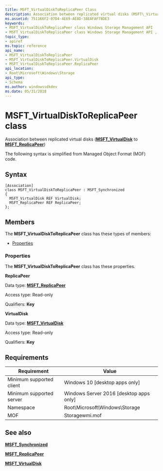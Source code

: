 ```yaml
---
title: MSFT_VirtualDiskToReplicaPeer Class
description: Association between replicated virtual disks (MSFT\_VirtualDisk to MSFT\_ReplicaPeer).
ms.assetid: 751166F2-07D4-4E69-AE8D-38EAFAF78DE3
keywords:
- MSFT_VirtualDiskToReplicaPeer class Windows Storage Management API
- MSFT_VirtualDiskToReplicaPeer class Windows Storage Management API , described
topic_type:
- apiref
ms.topic: reference
api_name:
- MSFT_VirtualDiskToReplicaPeer
- MSFT_VirtualDiskToReplicaPeer.VirtualDisk
- MSFT_VirtualDiskToReplicaPeer.ReplicaPeer
api_location:
- Root\Microsoft\Windows\Storage
api_type:
- Schema
ms.author: windowssdkdev
ms.date: 05/31/2018
---
```


# MSFT\_VirtualDiskToReplicaPeer class

Association between replicated virtual disks ([**MSFT\_VirtualDisk**](msft-virtualdisk.md) to [**MSFT\_ReplicaPeer**](msft-replicapeer.md))

The following syntax is simplified from Managed Object Format (MOF) code.

## Syntax

``` syntax
[Association]
class MSFT_VirtualDiskToReplicaPeer : MSFT_Synchronized
{
  MSFT_VirtualDisk REF VirtualDisk;
  MSFT_ReplicaPeer REF ReplicaPeer;
};
```

## Members

The **MSFT\_VirtualDiskToReplicaPeer** class has these types of members:

-   [Properties](#properties)

### Properties

The **MSFT\_VirtualDiskToReplicaPeer** class has these properties.

 

**ReplicaPeer**
   

Data type: **[**MSFT\_ReplicaPeer**](msft-replicapeer.md)**
 

Access type: Read-only
 

Qualifiers: **Key**
 

 

**VirtualDisk**
   

Data type: **[**MSFT\_VirtualDisk**](msft-virtualdisk.md)**
 

Access type: Read-only
 

Qualifiers: **Key**
 

 

## Requirements



| Requirement | Value |
|-------------------------------------|-------------------------------------------------------------------------------------------|
| Minimum supported client | Windows 10 \[desktop apps only\]                                               |
| Minimum supported server | Windows Server 2016 \[desktop apps only\]                                      |
| Namespace                | Root\\Microsoft\\Windows\\Storage                                              |
| MOF                      |  Storagewmi.mof  |



## See also

 

[**MSFT\_Synchronized**](msft-synchronized.md)
 

[**MSFT\_ReplicaPeer**](msft-replicapeer.md)
 

[**MSFT\_VirtualDisk**](msft-virtualdisk.md)
 

 

 





